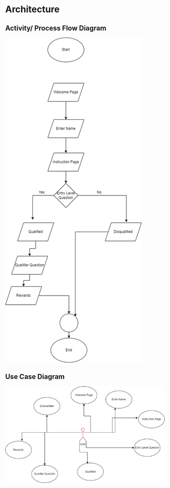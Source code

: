 # Architecture

## Activity/ Process Flow Diagram
![alt text](https://github.com/MohanBabuS/M1_Quiz_Game/blob/main/2_Architecture/%20flowchart.drawio.png)



## Use Case Diagram
![alt text](https://github.com/MohanBabuS/M1_Quiz_Game/blob/main/2_Architecture/usecasediagram.drawio.png)